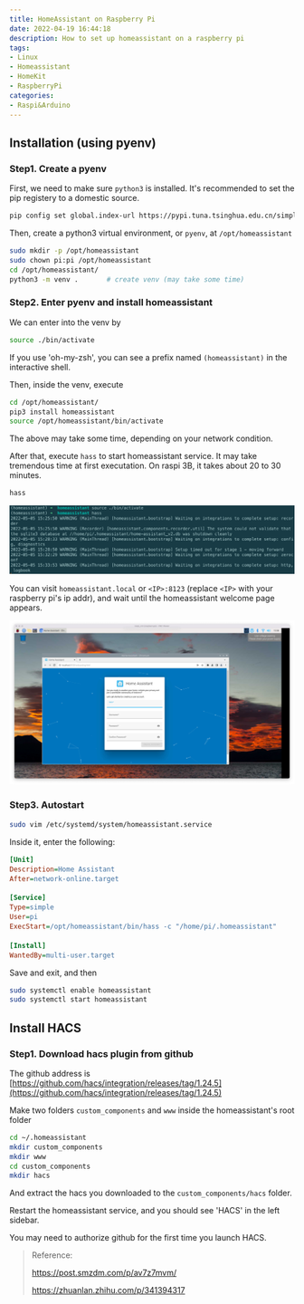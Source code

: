 ```yaml
---
title: HomeAssistant on Raspberry Pi 
date: 2022-04-19 16:44:18
description: How to set up homeassistant on a raspberry pi
tags: 
- Linux
- Homeassistant
- HomeKit
- RaspberryPi
categories: 
- Raspi&Arduino
---
```




## Installation (using pyenv)

### Step1. Create a pyenv

First, we need to make sure `python3` is installed. It's recommended to set the pip registery to a domestic source.

```sh
pip config set global.index-url https://pypi.tuna.tsinghua.edu.cn/simple
```

Then, create a python3 virtual environment, or `pyenv`, at `/opt/homeassistant`

```sh
sudo mkdir -p /opt/homeassistant
sudo chown pi:pi /opt/homeassistant
cd /opt/homeassistant/
python3 -m venv .       # create venv (may take some time)
```

### Step2. Enter pyenv and install homeassistant

We can enter into the venv by 

```sh
source ./bin/activate
```

If you use 'oh-my-zsh', you can see a prefix named `(homeassistant)` in the interactive shell.

Then, inside the venv, execute

```sh
cd /opt/homeassistant/
pip3 install homeassistant
source /opt/homeassistant/bin/activate
```

The above may take some time, depending on your network condition.

After that, execute `hass` to start homeassistant service. It may take tremendous time at first executation. On raspi 3B, it takes about 20 to 30 minutes.

```sh
hass
```

![](28_homeassistant/hass_install_pyenv_process.png)

You can visit `homeassistant.local` or  `<IP>:8123` (replace `<IP>` with your raspberry pi's ip addr), and wait until the homeassistant welcome page appears.

![](28_homeassistant/hass_welcome_page.png)

### Step3. Autostart

```sh
sudo vim /etc/systemd/system/homeassistant.service
```

Inside it, enter the following:

```ini
[Unit]
Description=Home Assistant
After=network-online.target

[Service]
Type=simple
User=pi
ExecStart=/opt/homeassistant/bin/hass -c "/home/pi/.homeassistant"

[Install]
WantedBy=multi-user.target
```

Save and exit, and then

```sh
sudo systemctl enable homeassistant
sudo systemctl start homeassistant
```



## Install HACS

### Step1. Download hacs plugin from github

The github address is [https://github.com/hacs/integration/releases/tag/1.24.5](https://github.com/hacs/integration/releases/tag/1.24.5)

Make two folders `custom_components` and `www` inside the homeassistant's root folder

```sh
cd ~/.homeassistant
mkdir custom_components
mkdir www
cd custom_components
mkdir hacs
```

And extract the hacs you downloaded to the `custom_components/hacs` folder.

Restart the homeassistant service, and you should see 'HACS' in the left sidebar. 

You may need to authorize github for the first time you launch HACS.



> Reference:
>
> https://post.smzdm.com/p/av7z7mvm/
>
> https://zhuanlan.zhihu.com/p/341394317
